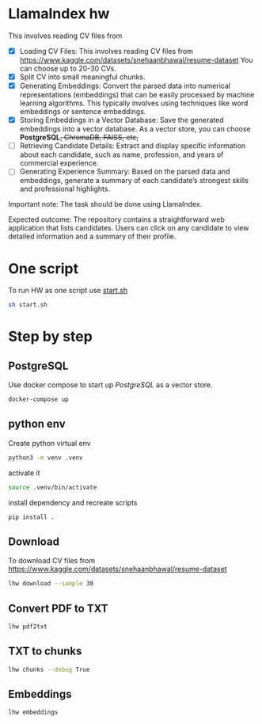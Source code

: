 # LlamaIndex hw

This involves reading CV files from

- [x] Loading CV Files: 
This involves reading CV files from https://www.kaggle.com/datasets/snehaanbhawal/resume-dataset 
You can choose up to 20-30 CVs.
- [x] Split CV into small meaningful chunks.
- [x] Generating Embeddings: Convert the parsed data into numerical representations (embeddings) that can be easily 
processed by machine learning algorithms. This typically involves using techniques like word embeddings or sentence 
embeddings.
- [x] Storing Embeddings in a Vector Database: Save the generated embeddings into a vector database. As a vector store, 
you can choose **PostgreSQL**~~, ChromaDB, FAISS, etc,~~
- [ ] Retrieving Candidate Details: Extract and display specific information about each  candidate, such as name, 
profession, and years of commercial experience.
- [ ] Generating Experience Summary: Based on the parsed data and embeddings, generate a summary of each candidate’s 
strongest skills and professional highlights.

Important note:
The task should be done using LlamaIndex.

Expected outcome:
The repository contains a straightforward web application that lists candidates. Users can click on any candidate to 
view detailed information and a summary of their profile.


# One script
To run HW as one script use [start.sh](start.sh)

```bash
sh start.sh
```

# Step by step

## PostgreSQL
Use docker compose to start up *PostgreSQL* as a vector store.

```bash
docker-compose up
```

## python env

Create python virtual env

```bash
python3 -m venv .venv
```

activate it
```bash
source .venv/bin/activate
```

install dependency and recreate scripts
```bash
pip install .
```

## Download 
To download CV files from
https://www.kaggle.com/datasets/snehaanbhawal/resume-dataset

```bash
lhw download --sample 30
```

## Convert PDF to TXT

```bash
lhw pdf2txt
```

## TXT to chunks

```bash
lhw chunks --debug True
```

## Embeddings

```bash
lhw embeddings
```